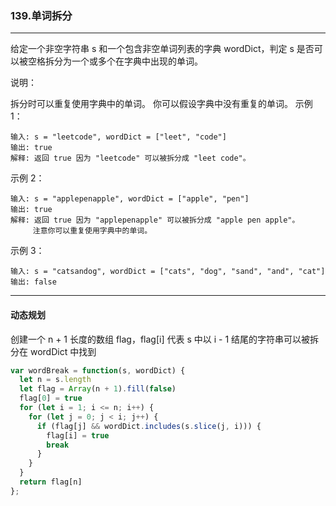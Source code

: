 ### 139.单词拆分

---
给定一个非空字符串 s 和一个包含非空单词列表的字典 wordDict，判定 s 是否可以被空格拆分为一个或多个在字典中出现的单词。

说明：

拆分时可以重复使用字典中的单词。
你可以假设字典中没有重复的单词。
示例 1：
```
输入: s = "leetcode", wordDict = ["leet", "code"]
输出: true
解释: 返回 true 因为 "leetcode" 可以被拆分成 "leet code"。
```
示例 2：
```
输入: s = "applepenapple", wordDict = ["apple", "pen"]
输出: true
解释: 返回 true 因为 "applepenapple" 可以被拆分成 "apple pen apple"。
     注意你可以重复使用字典中的单词。
```
示例 3：
```
输入: s = "catsandog", wordDict = ["cats", "dog", "sand", "and", "cat"]
输出: false
```
---

#### 动态规划

创建一个 n + 1 长度的数组 flag，flag[i] 代表 s 中以 i - 1 结尾的字符串可以被拆分在 wordDict 中找到

``` js
var wordBreak = function(s, wordDict) {
  let n = s.length
  let flag = Array(n + 1).fill(false)
  flag[0] = true
  for (let i = 1; i <= n; i++) {
    for (let j = 0; j < i; j++) {
      if (flag[j] && wordDict.includes(s.slice(j, i))) {
        flag[i] = true
        break
      }
    }
  }
  return flag[n]
};
```

